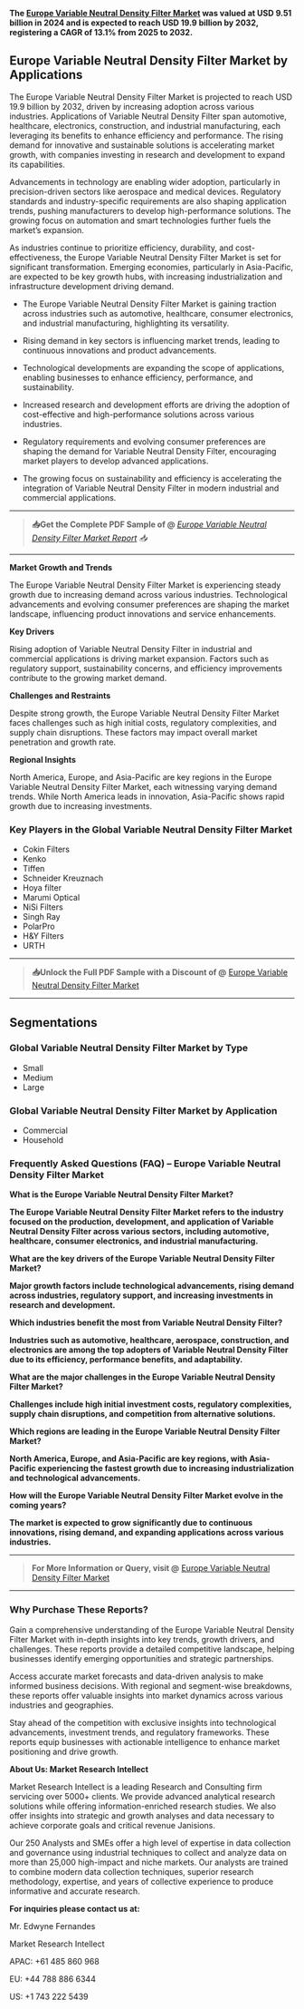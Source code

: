 <p><strong>The <a href="https://www.marketresearchintellect.com/download-sample/?rid=1083065&amp;utm_source=Pulse-April-Europe&amp;utm_medium=852">Europe Variable Neutral Density Filter Market</a> was valued at USD 9.51 billion in 2024 and is expected to reach USD 19.9 billion by 2032, registering a CAGR of 13.1% from 2025 to 2032.</strong></p><h2>Europe Variable Neutral Density Filter Market by Applications&nbsp;</h2><p><p>The Europe Variable Neutral Density Filter Market is projected to reach USD 19.9 billion by 2032, driven by increasing adoption across various industries. Applications of Variable Neutral Density Filter span automotive, healthcare, electronics, construction, and industrial manufacturing, each leveraging its benefits to enhance efficiency and performance. The rising demand for innovative and sustainable solutions is accelerating market growth, with companies investing in research and development to expand its capabilities.</p><p>Advancements in technology are enabling wider adoption, particularly in precision-driven sectors like aerospace and medical devices. Regulatory standards and industry-specific requirements are also shaping application trends, pushing manufacturers to develop high-performance solutions. The growing focus on automation and smart technologies further fuels the market&rsquo;s expansion.</p><p>As industries continue to prioritize efficiency, durability, and cost-effectiveness, the Europe Variable Neutral Density Filter Market is set for significant transformation. Emerging economies, particularly in Asia-Pacific, are expected to be key growth hubs, with increasing industrialization and infrastructure development driving demand.</p></p><ul><li><p>The Europe Variable Neutral Density Filter Market is gaining traction across industries such as automotive, healthcare, consumer electronics, and industrial manufacturing, highlighting its versatility.</p></li><li><p>Rising demand in key sectors is influencing market trends, leading to continuous innovations and product advancements.</p></li><li><p>Technological developments are expanding the scope of applications, enabling businesses to enhance efficiency, performance, and sustainability.</p></li><li><p>Increased research and development efforts are driving the adoption of cost-effective and high-performance solutions across various industries.</p></li><li><p>Regulatory requirements and evolving consumer preferences are shaping the demand for Variable Neutral Density Filter, encouraging market players to develop advanced applications.</p></li><li><p>The growing focus on sustainability and efficiency is accelerating the integration of Variable Neutral Density Filter in modern industrial and commercial applications.</p></li></ul><hr /><blockquote><p><strong><span class="font-[700]">📥Get the Complete PDF Sample of @ </span></strong><em><span class="font-[700]"><a href="https://www.marketresearchintellect.com/download-sample/?rid=1083065&amp;utm_source=Pulse-April-Europe&amp;utm_medium=852" target="_blank" data-tracking-control-name="article-ssr-frontend-pulse_little-text-block" data-tracking-will-navigate="" data-test-link="">Europe Variable Neutral Density Filter Market Report</a>&nbsp;📥</span></em></p></blockquote><hr /><p class="" data-start="77" data-end="360"><strong data-start="77" data-end="105">Market Growth and Trends</strong></p><p class="" data-start="77" data-end="360">The Europe Variable Neutral Density Filter Market is experiencing steady growth due to increasing demand across various industries. Technological advancements and evolving consumer preferences are shaping the market landscape, influencing product innovations and service enhancements.</p><p class="" data-start="362" data-end="606"><strong data-start="362" data-end="377">Key Drivers</strong></p><p class="" data-start="362" data-end="606">Rising adoption of Variable Neutral Density Filter in industrial and commercial applications is driving market expansion. Factors such as regulatory support, sustainability concerns, and efficiency improvements contribute to the growing market demand.</p><p class="" data-start="608" data-end="849"><strong data-start="608" data-end="637">Challenges and Restraints</strong></p><p class="" data-start="608" data-end="849">Despite strong growth, the Europe Variable Neutral Density Filter Market faces challenges such as high initial costs, regulatory complexities, and supply chain disruptions. These factors may impact overall market penetration and growth rate.</p><p class="" data-start="851" data-end="1095"><strong data-start="851" data-end="872">Regional Insights</strong></p><p class="" data-start="851" data-end="1095">North America, Europe, and Asia-Pacific are key regions in the Europe Variable Neutral Density Filter Market, each witnessing varying demand trends. While North America leads in innovation, Asia-Pacific shows rapid growth due to increasing investments.</p><p><h3>Key Players in the Global Variable Neutral Density Filter Market </h3><ul><li>Cokin Filters</li><li> Kenko</li><li> Tiffen</li><li> Schneider Kreuznach</li><li> Hoya filter</li><li> Marumi Optical</li><li> NiSi Filters</li><li> Singh Ray</li><li> PolarPro</li><li> H&Y Filters</li><li> URTH</li></ul></p><hr /><blockquote><p><strong>📥Unlock the Full PDF Sample with a Discount of @</strong> <a href="https://www.marketresearchintellect.com/ask-for-discount/?rid=1083065&amp;utm_source=Pulse-April-Europe&amp;utm_medium=852">Europe Variable Neutral Density Filter Market</a></p></blockquote><hr /><p><h2>Segmentations</h2><h3>Global Variable Neutral Density Filter Market by Type</h3><ul><li>Small</li><li>Medium</li><li>Large</li></ul><h3>Global Variable Neutral Density Filter Market by Application</h3><ul><li>Commercial</li><li>Household</li></ul></p><h3><strong>Frequently Asked Questions (FAQ) &ndash; Europe Variable Neutral Density Filter Market</strong></h3><p><strong>What is the Europe Variable Neutral Density Filter Market?</strong></p><p><strong>The Europe Variable Neutral Density Filter Market refers to the industry focused on the production, development, and application of Variable Neutral Density Filter across various sectors, including automotive, healthcare, consumer electronics, and industrial manufacturing.</strong></p><p><strong>What are the key drivers of the Europe Variable Neutral Density Filter Market?</strong></p><p><strong>Major growth factors include technological advancements, rising demand across industries, regulatory support, and increasing investments in research and development.</strong></p><p><strong>Which industries benefit the most from Variable Neutral Density Filter?</strong></p><p><strong>Industries such as automotive, healthcare, aerospace, construction, and electronics are among the top adopters of Variable Neutral Density Filter due to its efficiency, performance benefits, and adaptability.</strong></p><p><strong>What are the major challenges in the Europe Variable Neutral Density Filter Market?</strong></p><p><strong>Challenges include high initial investment costs, regulatory complexities, supply chain disruptions, and competition from alternative solutions.</strong></p><p><strong>Which regions are leading in the Europe Variable Neutral Density Filter Market?</strong></p><p><strong>North America, Europe, and Asia-Pacific are key regions, with Asia-Pacific experiencing the fastest growth due to increasing industrialization and technological advancements.</strong></p><p><strong>How will the Europe Variable Neutral Density Filter Market evolve in the coming years?</strong></p><p><strong>The market is expected to grow significantly due to continuous innovations, rising demand, and expanding applications across various industries.</strong></p><hr /><blockquote><p><span class="font-[700]"><strong>For More Information or Query, visit&nbsp;@</strong>&nbsp;</span><span class="font-[700]"><a href="https://www.marketresearchintellect.com/product/variable-neutral-density-filter-market/?utm_source=Linkedin&utm_medium=852" target="_blank" data-tracking-control-name="article-ssr-frontend-pulse_little-text-block" data-tracking-will-navigate="" data-test-link="">Europe Variable Neutral Density Filter Market</a></span></p></blockquote><hr /><h3><strong data-start="0" data-end="31">Why Purchase These Reports?</strong></h3><p class="" data-start="35" data-end="297">Gain a comprehensive understanding of the Europe Variable Neutral Density Filter Market with in-depth insights into key trends, growth drivers, and challenges. These reports provide a detailed competitive landscape, helping businesses identify emerging opportunities and strategic partnerships.</p><p class="" data-start="299" data-end="540">Access accurate market forecasts and data-driven analysis to make informed business decisions. With regional and segment-wise breakdowns, these reports offer valuable insights into market dynamics across various industries and geographies.</p><p class="" data-start="542" data-end="784">Stay ahead of the competition with exclusive insights into technological advancements, investment trends, and regulatory frameworks. These reports equip businesses with actionable intelligence to enhance market positioning and drive growth.</p><p><strong><span class="font-[700]">About Us: Market Research Intellect</span></strong></p><p><span class="">Market Research Intellect is a leading Research and Consulting firm servicing over 5000+ clients. We provide advanced analytical research solutions while offering information-enriched research studies.&nbsp;</span>We also offer insights into strategic and growth analyses and data necessary to achieve corporate goals and critical revenue Janisions.</p><p><span class="">Our 250 Analysts and SMEs offer a high level of expertise in data collection and governance using industrial techniques to collect and analyze data on more than 25,000 high-impact and niche markets. Our analysts are trained to combine modern data collection techniques, superior research methodology, expertise, and years of collective experience to produce informative and accurate research.</span></p><p><strong>For inquiries please contact us at:</strong></p><p>Mr. Edwyne Fernandes</p><p>Market Research Intellect</p><p>APAC: +61 485 860 968</p><p>EU: +44 788 886 6344</p><p>US: +1 743 222 5439</p>